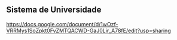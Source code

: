 ## Sistema de Universidade

https://docs.google.com/document/d/1wOzf-VRRMys1SoZpkt0FvZMTQACWD-GaJ0Lir_A78fE/edit?usp=sharing 
